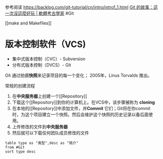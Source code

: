 
参考阅读 https://backlog.com/git-tutorial/cn/intro/intro1_1.html
[Git 的故事：這一次沒這麼好玩 | 軟體考古學家](https://blog.brachiosoft.com/posts/git/)
#Git 

[[make and Makefiles]]
# 版本控制软件（VCS)
- 集中式版本控制（CVC）- Subversion
- 分布式版本控制（DVCS）- Git


Git 通过拍摄**快照**来记录项目的每一个变化；
2005年，Linus Torvalds 推出。

常规的创建流程
1. 在**中央服务器**上创建一个[[Repository]]
2. 下载这个[[Repository]]到你的计算机上。在VCS中，该步骤被称为 **cloning**
3. 在本地的[[Repository]]中添加文件，并**Commit** 它们；Git将在你commit时，为这个项目建立一个快照。然后会维护这个快照的历史记录以备后面使用。
4. 上传修改的文件到**中央服务器**
5. 然后就可以下载任何团队成员修改的文件



```dataview
table type as "类型",desc as "简介"
from #Git 
sort type desc
```
